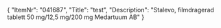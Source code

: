 {
  "ItemNr": "041687",
  "Title": "test",
  "Description": "Stalevo, filmdragerad tablett 50 mg/12,5 mg/200 mg Medartuum AB"
}